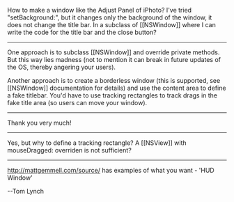 How to make a window like the Adjust Panel of iPhoto? I've tried "setBackground:", but it changes only the background of the window, it does not change the title bar. In a subclass of [[NSWindow]] where I can write the code for the title bar and the close button?

----

One approach is to subclass [[NSWindow]] and override private methods. But this way lies madness (not to mention it can break in future updates of the OS, thereby angering your users).

Another approach is to create a borderless window (this is supported, see [[NSWindow]] documentation for details) and use the content area to define a fake titlebar. You'd have to use tracking rectangles to track drags in the fake title area (so users can move your window).

----
Thank you very much!

----
Yes, but why to define a tracking rectangle? A [[NSView]] with mouseDragged: overriden is not sufficient?

----
http://mattgemmell.com/source/ has examples of what you want - 'HUD Window'

--Tom Lynch